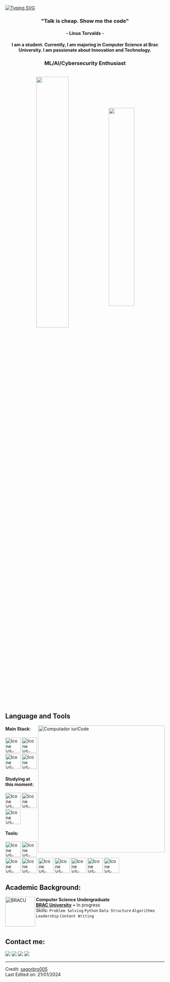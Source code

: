 [![Typing SVG](https://readme-typing-svg.herokuapp.com?color=FF3670&size=35&center=true&vCenter=true&width=1000&lines=Welcome+to+my+GitHub+profile!;My+name+is+Shahadat+Sagor;I'm+a+Computer+Science+Student)](https://git.io/typing-svg)

<h3 align="center">"Talk is cheap. Show me the code"</h3>
<h4 align="center">- Linus Torvalds -</h4>
<h4 align="center"> I am a student. Currently, I am majoring in Computer Science at Brac University. I am passionate about Innovation and Technology.</h4>
<h3 align="center">ML/AI/Cybersecurity Enthusiast</h3>
<br>

<div align="center" style="margin-bottom:200px">
 <img width=45% align="center" src="https://github-readme-stats.vercel.app/api?username=sagorbro005&theme=radical&show_icons=true" />
 <img width=40% align="center" src="https://github-readme-stats.vercel.app/api/top-langs/?username=sagorbro005&layout=compact&theme=radical" />
</div>


<br>

## Language and Tools

<img src="https://raw.githubusercontent.com/MicaelliMedeiros/micaellimedeiros/master/image/computer-illustration.png" min-width="400px" max-width="400px" width="400px" align="right" alt="Computador iuriCode">

#### Main Stack:
  [<img height="48px" width="48px" alt="Icone VS-Code" src="https://skillicons.dev/icons?i=html"/>](https://developer.mozilla.org/en-US/docs/Web/HTML)
  [<img height="48px" width="48px" alt="Icone VS-Code" src="https://skillicons.dev/icons?i=css"/>](https://developer.mozilla.org/en-US/docs/Web/CSS)
  [<img height="48px" width="48px" alt="Icone VS-Code" src="https://skillicons.dev/icons?i=python"/>](https://developer.mozilla.org/en-US/docs/Web/Python)
  [<img height="48px" width="48px" alt="Icone VS-Code" src="https://skillicons.dev/icons?i=c"/>](https://developer.mozilla.org/en-US/docs/Web/C)


#### Studying at this moment:
  [<img height="48px" width="48px" alt="Icone VS-Code" src="https://skillicons.dev/icons?i=aws"/>](https://aws.com/)
  [<img height="48px" width="48px" alt="Icone VS-Code" src="https://skillicons.dev/icons?i=tensorflow"/>](https://www.tensorflow.org/)
  [<img height="48px" width="48px" alt="Icone VS-Code" src="https://skillicons.dev/icons?i=azure"/>](https://www.azure.com/)

#### Tools:

  [<img height="48px" width="48px" alt="Icone VS-Code" src="https://skillicons.dev/icons?i=twitter"/>](https://www.twitter.com/)
  [<img height="48px" width="48px" alt="Icone VS-Code" src="https://skillicons.dev/icons?i=linkedin"/>](https://www.linkedin.com/)
  [<img height="48px" width="48px" alt="Icone VS-Code" src="https://skillicons.dev/icons?i=discord"/>](https://www.discord.com/)
  [<img height="48px" width="48px" alt="Icone VS-Code" src="https://skillicons.dev/icons?i=vscode"/>](https://code.visualstudio.com/)
  [<img height="48px" width="48px" alt="Icone VS-Code" src="https://skillicons.dev/icons?i=github"/>](https://github.com/)
  [<img height="48px" width="48px" alt="Icone VS-Code" src="https://skillicons.dev/icons?i=git"/>](https://git-scm.com/)
  [<img height="48px" width="48px" alt="Icone VS-Code" src="https://skillicons.dev/icons?i=anaconda"/>](https://anaconda.com/)
  [<img height="48px" width="48px" alt="Icone VS-Code" src="https://skillicons.dev/icons?i=ps"/>](https://https://www.adobe.com/products/photoshop.html/)
  [<img height="48px" width="48px" alt="Icone VS-Code" src="https://skillicons.dev/icons?i=ai"/>](https://www.adobe.com/products/illustrator.html/)
<br>

## Academic Background:

[<img align="left" height="94px" width="94px" alt="BRACU" src="https://www.bracu.ac.bd/sites/default/files/resources/media/bracu_logo.png/">](https://www.uninter.com/)
**Computer Science Undergraduate** \
[**BRAC University**](https://www.bracu.ac.bd/)  • In progress\
Skills: `Problem Solving` `Python` `Data Structure` `Algorithms`
`Leadership` `Content Writing` 

<br>

## Contact me:
<div>
<a href="https://www.facebook.com/sagorbro005/" target="_blank"><img loading="lazy" src="https://img.shields.io/badge/-Facebook-%23E4405F?style=for-the-badge&logo=facebook&logoColor=white" target="_blank"></a>
<a href = "mailto: shahadat.hossain.sagor@g.bracu.ac.bd.com"><img loading="lazy" src="https://img.shields.io/badge/Gmail-D14836?style=for-the-badge&logo=gmail&logoColor=white" target="_blank"></a>
<a href="https://www.linkedin.com/in/sagorbro005/" target="_blank"><img loading="lazy" src="https://img.shields.io/badge/-LinkedIn-%230077B5?style=for-the-badge&logo=linkedin&logoColor=white" target="_blank"></a>   
<a href="https://www.linkedin.com/in/sagorbro005/" target="_blank"><img loading="lazy" src="https://img.shields.io/badge/-Twitter-%230077B5?style=for-the-badge&logo=twitter&logoColor=white" target="_blank"></a>   
</div>


------
Credit: [sagorbro005](https://github.com/sagorbro005) <br>
Last Edited on: 21/01/2024
